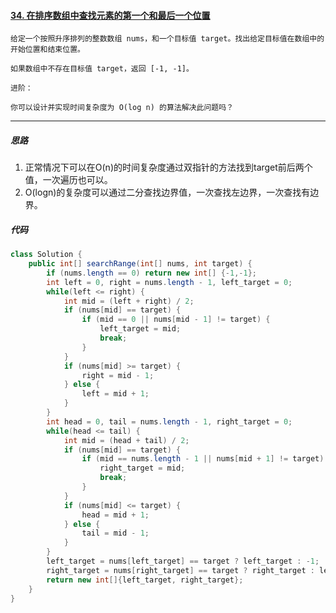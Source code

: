 #### [34. 在排序数组中查找元素的第一个和最后一个位置](https://leetcode-cn.com/problems/find-first-and-last-position-of-element-in-sorted-array/)

```
给定一个按照升序排列的整数数组 nums，和一个目标值 target。找出给定目标值在数组中的开始位置和结束位置。

如果数组中不存在目标值 target，返回 [-1, -1]。

进阶：

你可以设计并实现时间复杂度为 O(log n) 的算法解决此问题吗？
```

-----

##### 思路

1. 正常情况下可以在O(n)的时间复杂度通过双指针的方法找到target前后两个值，一次遍历也可以。
2. O(logn)的复杂度可以通过二分查找边界值，一次查找左边界，一次查找有边界。

##### 代码

````java
class Solution {
    public int[] searchRange(int[] nums, int target) {
        if (nums.length == 0) return new int[] {-1,-1};
        int left = 0, right = nums.length - 1, left_target = 0;
        while(left <= right) {
            int mid = (left + right) / 2;
            if (nums[mid] == target) {
                if (mid == 0 || nums[mid - 1] != target) {
                    left_target = mid;
                    break;
                }
            }
            if (nums[mid] >= target) {
                right = mid - 1;
            } else {
                left = mid + 1;
            }
        }
        int head = 0, tail = nums.length - 1, right_target = 0;
        while(head <= tail) {
            int mid = (head + tail) / 2;
            if (nums[mid] == target) {
                if (mid == nums.length - 1 || nums[mid + 1] != target) {
                    right_target = mid;
                    break;
                }
            } 
            if (nums[mid] <= target) {
                head = mid + 1;
            } else {
                tail = mid - 1;
            }
        }
        left_target = nums[left_target] == target ? left_target : -1;
        right_target = nums[right_target] == target ? right_target : left_target;
        return new int[]{left_target, right_target};
    }
}
````